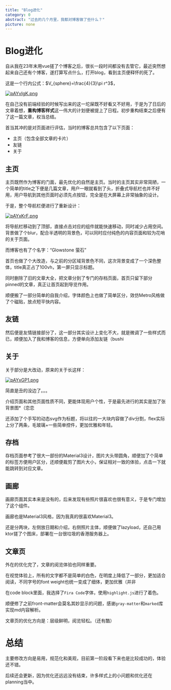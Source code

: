 ```yaml
---
title: "Blog进化"
category: 0
abstract: "过去的几个月里，我都对博客做了些什么？"
picture: none
---
```

# Blog进化

自从我在23年末用vue搓了个博客之后，很长一段时间都没有去管它，最近突然想起来自己还有个博客，遂打算写点什么，打开blog，看到主页便释怀的死了。

这是一个行内公式：$V_{sphere}=\frac{4}{3}\pi r^3$，

[![pAYvIgK.png](https://s21.ax1x.com/2024/10/13/pAYvIgK.png)](https://imgse.com/i/pAYvIgK)

在自己没有前端经验的时候写出来的这一坨屎既不好看又不好用，于是为了日后的文章着想，**重构博客样式**这一伟大的计划便被提上了日程。初步重构结束之后便有了这一篇文章，权当总结。

首当其冲的是对页面进行评估，当时的博客总共包含了以下页面：
- 主页（包含全部文章的卡片）
- 友链
- 关于
## 主页
主页既然作为博客的门面，最先优化的自然是主页。当时的主页其实非常简陋，一个简单的title之下便是几篇文章，用户一眼就看到了头，折叠式导航栏也并不好用，用户导航到其他页面时必须先点按钮，完全是在大屏幕上非常抽象的设计。

于是，整个导航栏便进行了重新设计：

[![pAYxKrF.png](https://s21.ax1x.com/2024/10/13/pAYxKrF.png)](https://imgse.com/i/pAYxKrF)

将导航栏移动到了顶部，直接点击对应的组件就能快速移动，同时减少占用空间。背景做了个blur，配合半透明的背景色，可以同时应付纯色的内容页面和较为花哨的关于页面。

而博客也有了个名字：“Glowstone 萤石”

首页也做了个大改造，与之前的分区域背景色不同，这次背景变成了一个深色整体，title真正占了100vh，第一屏只显示标题。

同时删除了旧的文章大全，把文章分到了专门的存档页面，首页只留下部分pinned的文章，真正让首页起到导览作用。

顺便搬了一部分简单的自我介绍，字体颜色上也做了简单区分，效仿Metro风格做了个磁贴，放点短平快内容。

## 友链
然后便是友情链接部分了，这一部分其实设计上变化不大，就是微调了一些样式而已，顺便加入了我和博客的信息，方便单向添加友链（bushi

## 关于

关于部分是大改动，原来的关于长这样：

[![pAYxGP1.png](https://s21.ax1x.com/2024/10/13/pAYxGP1.png)](https://imgse.com/i/pAYxGP1)

简直是丑的没边了。。。

介绍页面和其他页面性质不同，更能体现用户个性，于是最先进行的其实是加了张背景图*（恋恋

还添加了个手写的动态svg作为标题，将以往的一大块内容做了div分割，flex实际上分了两条，毛玻璃+一些简单控件，更加优雅和年轻。

## 存档

存档页面参考了很大一部份的Material3设计，图片大头带圆角，顺便加了个简单的标签方便用户区分，还顺便裁剪了图片大小，保证相对一致的体验，点击一下就能跳转到对应文章。

## 画廊

画廊页面其实本来是没有的，后来发现有些照片很喜欢也很有意义，于是专门增加了这个组件。

画廊也是Material3风格，因为我真的很喜欢Material3。

还是分两块，左侧放日期和介绍，右侧照片主体，顺便做了lazyload，还自己用ktor搓了个图床，部署在一台很垃圾的香港服务器上。

## 文章页

外在的优化完了，文章的阅览体验也同样重要。

在视觉体验上，所有的文字都不是简单的白色，在明度上降低了一部分，更加适合阅读，不同字号的font weight也统一变成了细体，更加优雅（并非

在code block里面，我选择了`Fira Code`字体，使用`highlight.js`进行了着色。

顺便修了之前front-matter会莫名其妙显示的问题，感谢`gray-matter`和`marked`库实现md内容解析。

文章页的优化方向是：层级鲜明，阅览轻松。（还有酷）

# 总结

主要修改方向是易用，规范化和美观，目前第一阶段看下来也是比较成功的，体验还不错。

后续还会更新，因为优化还远远没有结束，许多样式上的小问题和优化还在planning当中。
